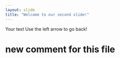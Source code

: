 ```yaml
---
layout: slide
title: "Welcome to our second slide!"
---
```

Your text
Use the left arrow to go back!
# new comment for this  file
